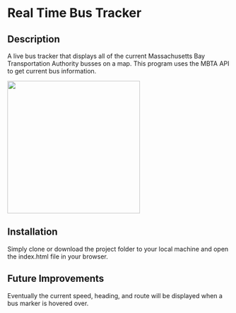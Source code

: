 # Real Time Bus Tracker

## Description

A live bus tracker that displays all of the current Massachusetts Bay Transportation Authority busses on a map.
This program uses the MBTA API to get current bus information.

<img src="Real Time Bus Tracker-Image.jpg" width="300px"/>

## Installation 

Simply clone or download the project folder to your local machine and open the index.html file in your browser. 

## Future Improvements

Eventually the current speed, heading, and route will be displayed when a bus marker is hovered over. 
